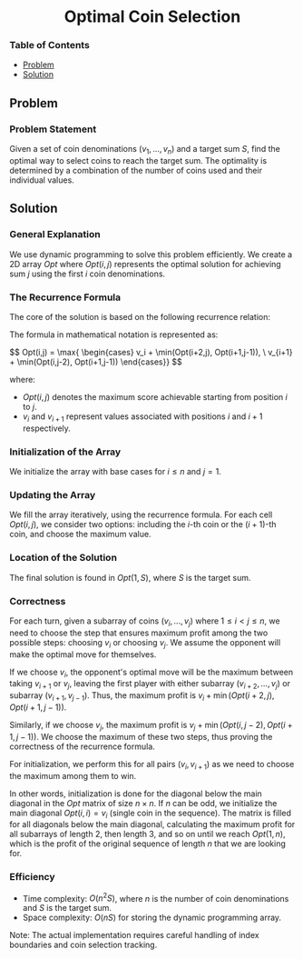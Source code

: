 <h1 align="center">Optimal Coin Selection</h1>

### Table of Contents
- [Problem](#problem)
- [Solution](#solution)

## Problem

### Problem Statement

Given a set of coin denominations $(v_1,...,v_n)$ and a target sum $S$, find the optimal way to select coins to reach the target sum. The optimality is determined by a combination of the number of coins used and their individual values.

## Solution

### General Explanation
We use dynamic programming to solve this problem efficiently. We create a 2D array $Opt$ where $Opt(i,j)$ represents the optimal solution for achieving sum $j$ using the first $i$ coin denominations.

### The Recurrence Formula
The core of the solution is based on the following recurrence relation:


The formula in mathematical notation is represented as:

$$
Opt(i,j) = \max\{
\begin{cases}
v_i + \min(Opt(i+2,j),  Opt(i+1,j-1)), \\
v_{i+1} + \min(Opt(i,j-2),  Opt(i+1,j-1))
\end{cases}}
$$

where:
- $Opt(i,j)$ denotes the maximum score achievable starting from position $i$ to $j$.
- $v_i$ and $v_{i+1}$ represent values associated with positions $i$ and $i+1$ respectively.


### Initialization of the Array
We initialize the array with base cases for $i \leq n$ and $j = 1$.

### Updating the Array
We fill the array iteratively, using the recurrence formula. For each cell $Opt(i,j)$, we consider two options: including the $i$-th coin or the $(i+1)$-th coin, and choose the maximum value.

### Location of the Solution
The final solution is found in $Opt(1,S)$, where $S$ is the target sum.

### Correctness
For each turn, given a subarray of coins $(v_i,...,v_j)$ where $1 \leq i < j \leq n$, we need to choose the step that ensures maximum profit among the two possible steps: choosing $v_i$ or choosing $v_j$. We assume the opponent will make the optimal move for themselves.

If we choose $v_i$, the opponent's optimal move will be the maximum between taking $v_{i+1}$ or $v_j$, leaving the first player with either subarray $(v_{i+2},...,v_j)$ or subarray $(v_{i+1},v_{j-1})$. Thus, the maximum profit is $v_i + \min(Opt(i+2,j), Opt(i+1,j-1))$.

Similarly, if we choose $v_j$, the maximum profit is $v_j + \min(Opt(i,j-2), Opt(i+1,j-1))$. We choose the maximum of these two steps, thus proving the correctness of the recurrence formula.

For initialization, we perform this for all pairs $(v_i, v_{i+1})$ as we need to choose the maximum among them to win. 

In other words, initialization is done for the diagonal below the main diagonal in the $Opt$ matrix of size $n \times n$. If $n$ can be odd, we initialize the main diagonal $Opt(i,i)=v_i$ (single coin in the sequence). The matrix is filled for all diagonals below the main diagonal, calculating the maximum profit for all subarrays of length 2, then length 3, and so on until we reach $Opt(1,n)$, which is the profit of the original sequence of length $n$ that we are looking for.



### Efficiency
- Time complexity: $O(n^2S)$, where $n$ is the number of coin denominations and $S$ is the target sum.
- Space complexity: $O(nS)$ for storing the dynamic programming array.

Note: The actual implementation requires careful handling of index boundaries and coin selection tracking.
